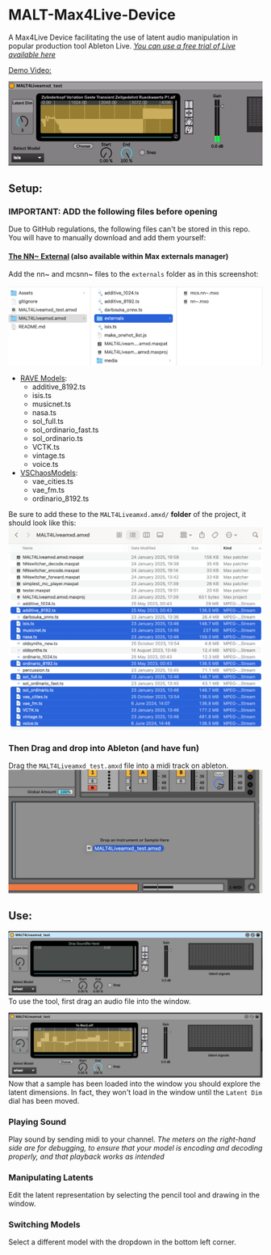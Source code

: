 # MALT-Max4Live-Device
 A Max4Live Device facilitating the use of latent audio manipulation in popular production tool Ableton Live. *[You can use a free trial of Live available here](https://www.ableton.com/en/trial/)*

[Demo Video:](https://youtu.be/Ls3XayNxutE)

[![Demo Video](Assets/plugin.gif)](https://youtu.be/Ls3XayNxutE)

## Setup:

### IMPORTANT: ADD the following files before opening

Due to GitHub regulations, the following files can't be stored in this repo. You will have to manually download and add them yourself:
#### [The NN~ External](https://github.com/acids-ircam/nn_tilde) (also available within Max externals manager)

Add the nn~ and mcsnn~ files to the `externals` folder as in this screenshot:

![Screenshot of externals location](Assets/nn_externals_location.png)



- [RAVE Models](https://acids-ircam.github.io/rave_models_download):
  - additive_8192.ts
  - isis.ts
  - musicnet.ts
  - nasa.ts
  - sol_full.ts
  - sol_ordinario_fast.ts
  - sol_ordinario.ts
  - VCTK.ts
  - vintage.ts
  - voice.ts
- [VSChaosModels](https://www.dropbox.com/scl/fo/6th53cqxmpf106jj84usk/AFd9AYaZ3fuYBsGHtzPgWAg?rlkey=auvetbzxc89kv1uzvl7u3kc4n&e=1&dl=0):
  - vae_cities.ts
  - vae_fm.ts
  - ordinario_8192.ts


Be sure to add these to the `MALT4Liveamxd.amxd/` **folder** of the project, it should look like this: ![a screenshot of the folder once all the models are added. The named folders are highlighted in blue](Assets/folderSC.png)

### Then Drag and drop into Ableton (and have fun)

Drag the `MALT4Liveamxd_test.amxd` file into a midi track on ableton.
![Dragging the max for live device into Ableton](Assets/dragndrop.png)

## Use:

![The max for live device](Assets/tool_debug_view.png)
To use the tool, first drag an audio file into the window.

![The max for live device with a sample in it](Assets/tool_debug_view+sample.png)
Now that a sample has been loaded into the window you should explore the latent dimensions. In fact, they won't load in the window until the `Latent Dim` dial has been moved.

### Playing Sound
Play sound by sending midi to your channel. *The meters on the right-hand side are for debugging, to ensure that your model is encoding and decoding properly, and that playback works as intended*
### Manipulating Latents
Edit the latent representation by selecting the pencil tool and drawing in the window.

### Switching Models
Select a different model with the dropdown in the bottom left corner.